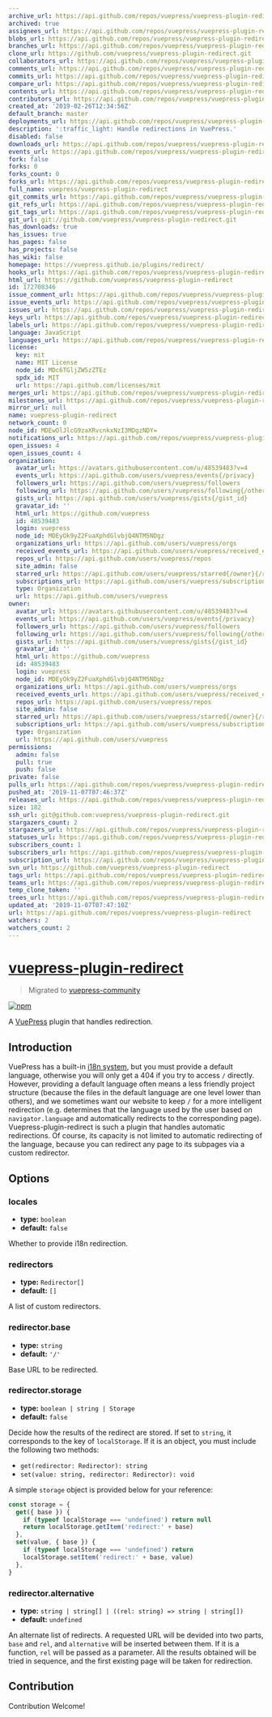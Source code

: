 ```yaml
---
archive_url: https://api.github.com/repos/vuepress/vuepress-plugin-redirect/{archive_format}{/ref}
archived: true
assignees_url: https://api.github.com/repos/vuepress/vuepress-plugin-redirect/assignees{/user}
blobs_url: https://api.github.com/repos/vuepress/vuepress-plugin-redirect/git/blobs{/sha}
branches_url: https://api.github.com/repos/vuepress/vuepress-plugin-redirect/branches{/branch}
clone_url: https://github.com/vuepress/vuepress-plugin-redirect.git
collaborators_url: https://api.github.com/repos/vuepress/vuepress-plugin-redirect/collaborators{/collaborator}
comments_url: https://api.github.com/repos/vuepress/vuepress-plugin-redirect/comments{/number}
commits_url: https://api.github.com/repos/vuepress/vuepress-plugin-redirect/commits{/sha}
compare_url: https://api.github.com/repos/vuepress/vuepress-plugin-redirect/compare/{base}...{head}
contents_url: https://api.github.com/repos/vuepress/vuepress-plugin-redirect/contents/{+path}
contributors_url: https://api.github.com/repos/vuepress/vuepress-plugin-redirect/contributors
created_at: '2019-02-26T12:34:56Z'
default_branch: master
deployments_url: https://api.github.com/repos/vuepress/vuepress-plugin-redirect/deployments
description: ':traffic_light: Handle redirections in VuePress.'
disabled: false
downloads_url: https://api.github.com/repos/vuepress/vuepress-plugin-redirect/downloads
events_url: https://api.github.com/repos/vuepress/vuepress-plugin-redirect/events
fork: false
forks: 0
forks_count: 0
forks_url: https://api.github.com/repos/vuepress/vuepress-plugin-redirect/forks
full_name: vuepress/vuepress-plugin-redirect
git_commits_url: https://api.github.com/repos/vuepress/vuepress-plugin-redirect/git/commits{/sha}
git_refs_url: https://api.github.com/repos/vuepress/vuepress-plugin-redirect/git/refs{/sha}
git_tags_url: https://api.github.com/repos/vuepress/vuepress-plugin-redirect/git/tags{/sha}
git_url: git://github.com/vuepress/vuepress-plugin-redirect.git
has_downloads: true
has_issues: true
has_pages: false
has_projects: false
has_wiki: false
homepage: https://vuepress.github.io/plugins/redirect/
hooks_url: https://api.github.com/repos/vuepress/vuepress-plugin-redirect/hooks
html_url: https://github.com/vuepress/vuepress-plugin-redirect
id: 172708346
issue_comment_url: https://api.github.com/repos/vuepress/vuepress-plugin-redirect/issues/comments{/number}
issue_events_url: https://api.github.com/repos/vuepress/vuepress-plugin-redirect/issues/events{/number}
issues_url: https://api.github.com/repos/vuepress/vuepress-plugin-redirect/issues{/number}
keys_url: https://api.github.com/repos/vuepress/vuepress-plugin-redirect/keys{/key_id}
labels_url: https://api.github.com/repos/vuepress/vuepress-plugin-redirect/labels{/name}
language: JavaScript
languages_url: https://api.github.com/repos/vuepress/vuepress-plugin-redirect/languages
license:
  key: mit
  name: MIT License
  node_id: MDc6TGljZW5zZTEz
  spdx_id: MIT
  url: https://api.github.com/licenses/mit
merges_url: https://api.github.com/repos/vuepress/vuepress-plugin-redirect/merges
milestones_url: https://api.github.com/repos/vuepress/vuepress-plugin-redirect/milestones{/number}
mirror_url: null
name: vuepress-plugin-redirect
network_count: 0
node_id: MDEwOlJlcG9zaXRvcnkxNzI3MDgzNDY=
notifications_url: https://api.github.com/repos/vuepress/vuepress-plugin-redirect/notifications{?since,all,participating}
open_issues: 4
open_issues_count: 4
organization:
  avatar_url: https://avatars.githubusercontent.com/u/48539483?v=4
  events_url: https://api.github.com/users/vuepress/events{/privacy}
  followers_url: https://api.github.com/users/vuepress/followers
  following_url: https://api.github.com/users/vuepress/following{/other_user}
  gists_url: https://api.github.com/users/vuepress/gists{/gist_id}
  gravatar_id: ''
  html_url: https://github.com/vuepress
  id: 48539483
  login: vuepress
  node_id: MDEyOk9yZ2FuaXphdGlvbjQ4NTM5NDgz
  organizations_url: https://api.github.com/users/vuepress/orgs
  received_events_url: https://api.github.com/users/vuepress/received_events
  repos_url: https://api.github.com/users/vuepress/repos
  site_admin: false
  starred_url: https://api.github.com/users/vuepress/starred{/owner}{/repo}
  subscriptions_url: https://api.github.com/users/vuepress/subscriptions
  type: Organization
  url: https://api.github.com/users/vuepress
owner:
  avatar_url: https://avatars.githubusercontent.com/u/48539483?v=4
  events_url: https://api.github.com/users/vuepress/events{/privacy}
  followers_url: https://api.github.com/users/vuepress/followers
  following_url: https://api.github.com/users/vuepress/following{/other_user}
  gists_url: https://api.github.com/users/vuepress/gists{/gist_id}
  gravatar_id: ''
  html_url: https://github.com/vuepress
  id: 48539483
  login: vuepress
  node_id: MDEyOk9yZ2FuaXphdGlvbjQ4NTM5NDgz
  organizations_url: https://api.github.com/users/vuepress/orgs
  received_events_url: https://api.github.com/users/vuepress/received_events
  repos_url: https://api.github.com/users/vuepress/repos
  site_admin: false
  starred_url: https://api.github.com/users/vuepress/starred{/owner}{/repo}
  subscriptions_url: https://api.github.com/users/vuepress/subscriptions
  type: Organization
  url: https://api.github.com/users/vuepress
permissions:
  admin: false
  pull: true
  push: false
private: false
pulls_url: https://api.github.com/repos/vuepress/vuepress-plugin-redirect/pulls{/number}
pushed_at: '2019-11-07T07:46:37Z'
releases_url: https://api.github.com/repos/vuepress/vuepress-plugin-redirect/releases{/id}
size: 182
ssh_url: git@github.com:vuepress/vuepress-plugin-redirect.git
stargazers_count: 2
stargazers_url: https://api.github.com/repos/vuepress/vuepress-plugin-redirect/stargazers
statuses_url: https://api.github.com/repos/vuepress/vuepress-plugin-redirect/statuses/{sha}
subscribers_count: 1
subscribers_url: https://api.github.com/repos/vuepress/vuepress-plugin-redirect/subscribers
subscription_url: https://api.github.com/repos/vuepress/vuepress-plugin-redirect/subscription
svn_url: https://github.com/vuepress/vuepress-plugin-redirect
tags_url: https://api.github.com/repos/vuepress/vuepress-plugin-redirect/tags
teams_url: https://api.github.com/repos/vuepress/vuepress-plugin-redirect/teams
temp_clone_token: ''
trees_url: https://api.github.com/repos/vuepress/vuepress-plugin-redirect/git/trees{/sha}
updated_at: '2019-11-07T07:47:10Z'
url: https://api.github.com/repos/vuepress/vuepress-plugin-redirect
watchers: 2
watchers_count: 2
---
```


# [vuepress-plugin-redirect](https://vuepress.github.io/plugins/redirect/)

> Migrated to [vuepress-community](https://github.com/vuepress/vuepress-community)

[![npm](https://img.shields.io/npm/v/vuepress-plugin-redirect.svg)](https://www.npmjs.com/package/vuepress-plugin-redirect)

A [VuePress](https://vuepress.vuejs.org/) plugin that handles redirection.

## Introduction

VuePress has a built-in [i18n system](https://v1.vuepress.vuejs.org/en/guide/i18n.html), but you must provide a default language, otherwise you will only get a 404 if you try to access `/` directly. However, providing a default language often means a less friendly project structure (because the files in the default language are one level lower than others), and we sometimes want our website to keep `/` for a more intelligent redirection (e.g. determines that the language used by the user based on `navigator.language` and automatically redirects to the corresponding page). Vuepress-plugin-redirect is such a plugin that handles automatic redirections. Of course, its capacity is not limited to automatic redirecting of the language, because you can redirect any page to its subpages via a custom redirector.

## Options

### locales

- **type:** `boolean`
- **default:** `false`

Whether to provide i18n redirection.

### redirectors

- **type:** `Redirector[]`
- **default:** `[]`

A list of custom redirectors.

### redirector.base

- **type:** `string`
- **default:** `'/'`

Base URL to be redirected.

### redirector.storage

- **type:** `boolean | string | Storage`
- **default:** `false`

Decide how the results of the redirect are stored. If set to `string`, it corresponds to the key of `localStorage`. If it is an object, you must include the following two methods:

- `get(redirector: Redirector): string`
- `set(value: string, redirector: Redirector): void`

A simple `storage` object is provided below for your reference:

```js
const storage = {
  get({ base }) {
    if (typeof localStorage === 'undefined') return null
    return localStorage.getItem('redirect:' + base)
  },
  set(value, { base }) {
    if (typeof localStorage === 'undefined') return
    localStorage.setItem('redirect:' + base, value)
  },
}
```

### redirector.alternative

- **type:** `string | string[] | ((rel: string) => string | string[])`
- **default:** `undefined`

An alternate list of redirects. A requested URL will be devided into two parts, `base` and `rel`, and `alternative` will be inserted between them. If it is a function, `rel` will be passed as a parameter. All the results obtained will be tried in sequence, and the first existing page will be taken for redirection.

## Contribution

Contribution Welcome!
